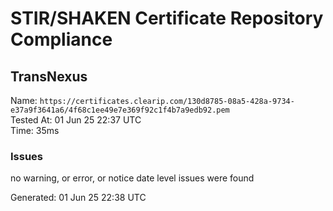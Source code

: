 # STIR/SHAKEN Certificate Repository Compliance

## TransNexus

Name: `https://certificates.clearip.com/130d8785-08a5-428a-9734-e37a9f3641a6/4f68c1ee49e7e369f92c1f4b7a9edb92.pem`\
Tested At: 01 Jun 25 22:37 UTC\
Time: 35ms

### Issues

no warning, or error, or notice date level issues were found

Generated: 01 Jun 25 22:38 UTC